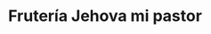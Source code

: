 ---
title: "Frutería Jehova mi pastor"
url: /puerto-la-cruz/fruteria-jehova-mi-pastor/
shop: frutería
---